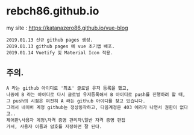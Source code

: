 # rebch86.github.io

my site : https://katanazero86.github.io/vue-blog

```
2019.01.13 신규 github pages 생성.
2019.01.13 github pages 에 vue 초기앱 배포. 
2019.01.14 Vuetify 및 Material Icon 적용.
```

## 주의.

```
A 라는 github 아이디로 '최초' 글로벌 유저 등록을 했고,
나중에 B 라는 아이디로 다시 글로벌 유저등록해서 B 아이디로 push를 진행하려 할 때,
그 push의 시점은 여전히 A 라는 github 아이디를 찾고 있습니다.
그래서 네이버 계정 github는 정상동작하고, 다음계정은 403 에러가 나면서 권한이 없다고..
제어판\사용자 계정\자격 증명 관리자\일반 자격 증명 편집
가서, 사용자 이름과 암호를 지정하면 잘 된다.
```

